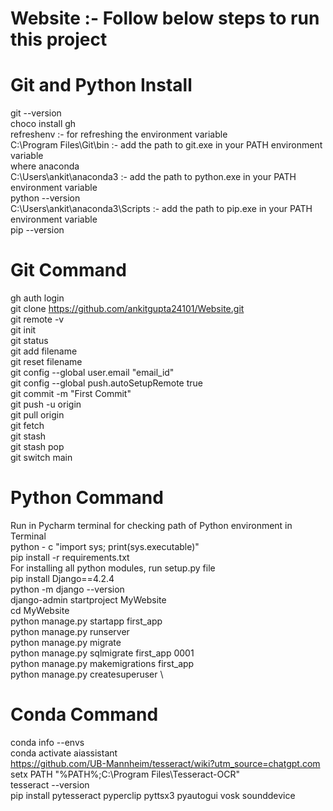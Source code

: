 # Website :- Follow below steps to run this project
# Git and Python Install
git --version \
choco install gh \
refreshenv :- for refreshing the environment variable \
C:\Program Files\Git\bin :- add the path to git.exe in your PATH environment variable \
where anaconda \
C:\Users\ankit\anaconda3 :- add the path to python.exe in your PATH environment variable  \
python --version \
C:\Users\ankit\anaconda3\Scripts  :- add the path to pip.exe in your PATH environment variable \
pip --version

# Git Command
gh auth login \
git clone https://github.com/ankitgupta24101/Website.git \
git remote -v \
git init \
git status \
git add filename \
git reset filename \
git config --global user.email "email_id" \
git config --global push.autoSetupRemote true \
git commit -m "First Commit" \
git push -u origin \
git pull origin \
git fetch \
git stash \
git stash pop \
git switch main

# Python Command
Run in Pycharm terminal for checking path of Python environment in Terminal \
python - c "import sys; print(sys.executable)" \
pip install -r requirements.txt \
For installing all python modules, run setup.py file \
pip install Django==4.2.4 \
python -m django --version \
django-admin startproject MyWebsite \
cd MyWebsite \
python manage.py startapp first_app \
python manage.py runserver \
python manage.py migrate \
python manage.py sqlmigrate first_app 0001 \
python manage.py makemigrations first_app \
python manage.py createsuperuser \

# Conda Command
conda info --envs \
conda activate aiassistant \
https://github.com/UB-Mannheim/tesseract/wiki?utm_source=chatgpt.com
setx PATH "%PATH%;C:\Program Files\Tesseract-OCR" \
tesseract --version \
pip install pytesseract pyperclip pyttsx3 pyautogui vosk sounddevice
